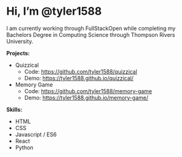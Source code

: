 <h1>Hi, I’m @tyler1588</h1>

I am currently working through FullStackOpen while completing my Bachelors Degree in Computing Science through Thompson Rivers University.

**Projects:**
- Quizzical
  - Code: https://github.com/tyler1588/quizzical
  - Demo: https://tyler1588.github.io/quizzical/
- Memory Game
  - Code: https://github.com/tyler1588/memory-game
  - Demo: https://tyler1588.github.io/memory-game/

**Skills:**
- HTML
- CSS
- Javascript / ES6
- React
- Python

<!---
tyler1588/tyler1588 is a ✨ special ✨ repository because its `README.md` (this file) appears on your GitHub profile.
You can click the Preview link to take a look at your changes.
--->
